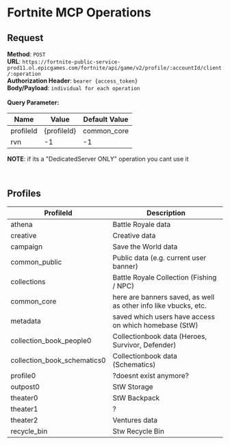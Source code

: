 # Fortnite MCP Operations

## Request

**Method**: `POST` \
**URL**: `https://fortnite-public-service-prod11.ol.epicgames.com/fortnite/api/game/v2/profile/:accountId/client/:operation` \
**Authorization Header**: `bearer {access_token}` \
**Body/Payload**: `individual for each operation` \
\
**Query Parameter:**

| Name      | Value       | Default Value |
| --------- | ----------- | ------------- |
| profileId | {profileId} | common_core   |
| rvn       | -1          | -1            |

**NOTE**: if its a "DedicatedServer ONLY" operation you cant use it

<br>

## Profiles

| ProfileId                   | Description                                                     |
| --------------------------- | --------------------------------------------------------------- |
| athena                      | Battle Royale data                                              |
| creative                    | Creative data                                                   |
| campaign                    | Save the World data                                             |
| common_public               | Public data (e.g. current user banner)                          |
| collections                 | Battle Royale Collection (Fishing / NPC)                        |
| common_core                 | here are banners saved, as well as other info like vbucks, etc. |
| metadata                    | saved which users have access on which homebase (StW)           |
| collection_book_people0     | Collectionbook data (Heroes, Survivor, Defender)                |
| collection_book_schematics0 | Collectionbook data (Schematics)                                |
| profile0                    | ?doesnt exist anymore?                                          |
| outpost0                    | StW Storage                                                     |
| theater0                    | StW Backpack                                                    |
| theater1                    | ?                                                               |
| theater2                    | Ventures data                                                   |
| recycle_bin                 | Stw Recycle Bin                                                 |
